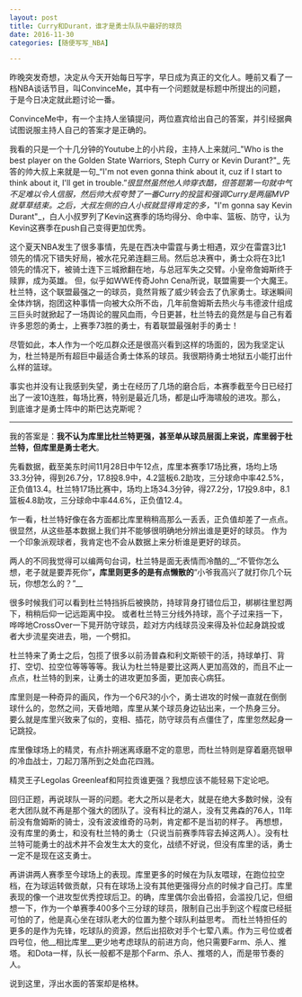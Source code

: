 ```yaml
---
layout: post
title: Curry和Durant，谁才是勇士队队中最好的球员
date: 2016-11-30
categories: [随便写写_NBA]

---
```



昨晚突发奇想，决定从今天开始每日写字，早日成为真正的文化人。睡前又看了一档NBA谈话节目，叫ConvinceMe，其中有一个问题就是标题中所提出的问题，于是今日决定就此题讨论一番。

ConvinceMe中，有一个主持人坐镇提问，两位嘉宾给出自己的答案，并引经据典试图说服主持人自己的答案才是正确的。

我看的只是一个十几分钟的Youtube上的小片段，主持人上来就问_"Who is the best player on the Golden State Warriors, Steph Curry or Kevin Durant?"_
先答的帅大叔上来就是一句_“I'm not even gonna think about it, cuz if I start to think about it, I'll get in trouble.”_很显然虽然他人帅穿衣酷，但答题第一句就中气不足难以令人信服，然后帅大叔夸赞了一番Curry的投篮和强调Curry是两届MVP就草草结束。之后，大叔左侧的白人小叔就显得肯定的多，_"I'm gonna say Kevin Durant"_，白人小叔罗列了Kevin这赛季的场均得分、命中率、篮板、防守，认为Kevin这赛季在push自己变得更加优秀。

这个夏天NBA发生了很多事情，先是在西决中雷霆与勇士相遇，双少在雷霆3比1领先的情况下错失好局，被水花兄弟连翻三局。然后总决赛中，勇士众将在3比1领先的情况下，被骑士连下三城掀翻在地，与总冠军失之交臂。小皇帝詹姆斯终于赎罪，成为英雄。
但，似乎如WWE传奇John Cena所说，联盟需要一个大魔王。杜兰特，这个联盟最强之一的球员，竟然背叛了威少转会去了仇家勇士。球迷瞬间全体炸锅，抱团这种事情一向被大众所不齿，几年前詹姆斯去热火与韦德波什组成三巨头时就掀起了一场舆论的腥风血雨，今日更甚，杜兰特去的竟然是与自己有着许多恩怨的勇士，上赛季73胜的勇士，有着联盟最强射手的勇士！

尽管如此，本人作为一个吃瓜群众还是很高兴看到这样的场面的，因为我坚定认为，杜兰特是所有超巨中最适合勇士体系的球员。我很期待勇士地狱五小能打出什么样的篮球。

事实也并没有让我感到失望，勇士在经历了几场的磨合后，本赛季截至今日已经打出了一波10连胜，每场比赛，特别是最近几场，都是山呼海啸般的进攻。那么，到底谁才是勇士阵中的斯巴达克斯呢？

---

我的答案是：__我不认为库里比杜兰特更强，甚至单从球员层面上来说，库里弱于杜兰特，但库里是勇士老大__。

先看数据，截至美东时间11月28日中午12点，库里本赛季17场比赛，场均上场33.3分钟，得到26.7分，17.8投8.9中，4.2篮板6.2助攻，三分球命中率42.5%，正负值13.4。杜兰特17场比赛中，场均上场34.3分钟，得27.2分，17投9.8中，8.1篮板4.8助攻，三分球命中率44.6%，正负值12.4。

乍一看，杜兰特好像在各方面都比库里稍稍高那么一丢丢，正负值却差了一点点。很显然，从这些基本数据上我们并不能够很明确地分辨出谁是更好的球员。
作为一个印象派观球者，我肯定也不会从数据上来分析谁是更好的球员。

两人的不同我觉得可以编两句台词，杜兰特是面无表情而冷酷的__“不管你怎么想，老子就是要弄死你”__，库里则更多的是有点懒散的__“小爷我高兴了就打你几个玩玩，你想怎么的？”__

很多时候我们可以看到杜兰特挡拆后被换防，持球背身打错位后卫，梆梆往里怼两下，稍稍后仰一记远距离中投。
或者杜兰特三分线外持球，高个子过来挡一下，哗哗地CrossOver一下晃开防守球员，趁对方内线球员没来得及补位起身跳投或者大步流星突进去，啪，一个劈扣。

杜兰特来了勇士之后，包揽了很多以前汤普森和利文斯顿干的活，持球单打、背打、空切、拉空位等等等等。我认为杜兰特是要比这两人更加高效的，而且不止一点点，杜兰特的到来，让勇士的进攻更加多面，更加丧心病狂。

库里则是一种奇异的画风，作为一个6尺3的小个，勇士进攻的时候一直就在倒倒球什么的，忽然之间，天昏地暗，库里从某个球员身边钻出来，一个热身三分。
要么就是库里兴致来了似的，变相、插花，防守球员有点僵住了，库里忽然起身一记跳投。

库里像球场上的精灵，有点扑朔迷离琢磨不定的意思，而杜兰特则是穿着磨亮银甲的冷血战士，刀起刀落所到之处血花四溅。

精灵王子Legolas Greenleaf和阿拉贡谁更强？我想应该不能轻易下定论吧。

回归正题，再说球队一哥的问题。老大之所以是老大，就是在绝大多数时候，没有老大团队就不再是那个强大的团队了。没有科比的湖人，没有艾弗森的76人，11年前没有詹姆斯的骑士，没有波波维奇的马刺，肯定都不是当初的样子。
再想想，没有库里的勇士，和没有杜兰特的勇士（只说当前赛季阵容去掉这两人）。没有杜兰特可能勇士的战术并不会发生太大的变化，战绩不好说，但没有库里的话，勇士一定不是现在这支勇士。

再讲讲两人赛季至今球场上的表现。库里更多的时候在为队友喂球，在跑位拉空档，在为球运转做贡献，只有在球场上没有其他更强得分点的时候才自己打。库里表现的像一个进攻型优秀控球后卫。的确，库里偶尔会出昏招，会滥投几记，但细想一下，作为一个单赛季400多个三分球的球员，限制自己出手到这个程度已经挺可怕的了，他是真心坐在球队老大的位置为整个球队利益思考。
而杜兰特担任的更多的是作为先锋，吃球队的资源，然后出招砍对手个七荤八素。作为三号位或者四号位，他__相比库里__更少地考虑球队的前进方向，他只需要Farm、杀人、推塔。
和Dota一样，队长一般都不是那个Farm、杀人、推塔的人，而是带节奏的人。

说到这里，浮出水面的答案却是格林。